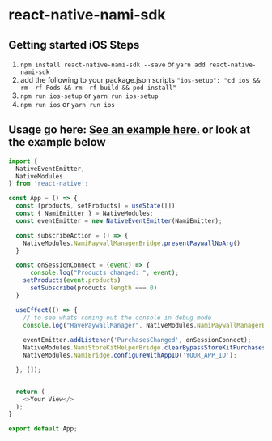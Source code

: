 
# react-native-nami-sdk

## Getting started iOS Steps
1. `npm install react-native-nami-sdk --save` or `yarn add react-native-nami-sdk`
2. add the following to your package.json scripts `"ios-setup": "cd ios && rm -rf Pods && rm -rf build && pod install"`
3. `npm run ios-setup` or `yarn run ios-setup`
4. `npm run ios` or `yarn run ios`

## Usage go here: [See an example here.](https://github.com/namiml/nami-react-native) or look at the example below
```javascript
import {
  NativeEventEmitter,
  NativeModules
} from 'react-native';

const App = () => {
  const [products, setProducts] = useState([])
  const { NamiEmitter } = NativeModules;
  const eventEmitter = new NativeEventEmitter(NamiEmitter);

  const subscribeAction = () => {
    NativeModules.NamiPaywallManagerBridge.presentPaywallNoArg()
  }

  const onSessionConnect = (event) => {
	  console.log("Products changed: ", event);
    setProducts(event.products)
	  setSubscribe(products.length === 0)
  }

  useEffect(() => {
    // to see whats coming out the console in debug mode
    console.log("HavePaywallManager", NativeModules.NamiPaywallManagerBridge)
    
    eventEmitter.addListener('PurchasesChanged', onSessionConnect);
    NativeModules.NamiStoreKitHelperBridge.clearBypassStoreKitPurchases();
    NativeModules.NamiBridge.configureWithAppID('YOUR_APP_ID');

  }, []);


  return (
    <>Your View</>
  );
}

export default App;
```
